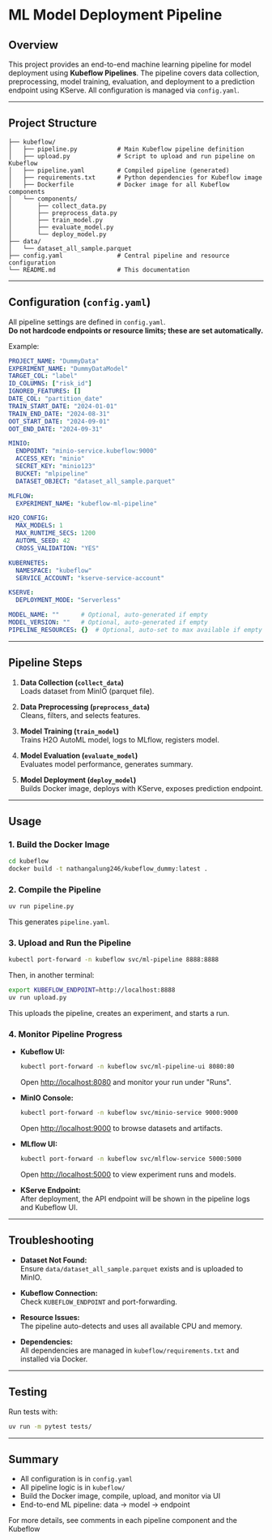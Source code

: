 # ML Model Deployment Pipeline

## Overview

This project provides an end-to-end machine learning pipeline for model deployment using **Kubeflow Pipelines**. The pipeline covers data collection, preprocessing, model training, evaluation, and deployment to a prediction endpoint using KServe. All configuration is managed via `config.yaml`.

---

## Project Structure

```
├── kubeflow/
│   ├── pipeline.py           # Main Kubeflow pipeline definition
│   ├── upload.py             # Script to upload and run pipeline on Kubeflow
│   ├── pipeline.yaml         # Compiled pipeline (generated)
│   ├── requirements.txt      # Python dependencies for Kubeflow image
│   ├── Dockerfile            # Docker image for all Kubeflow components
│   └── components/
│       ├── collect_data.py
│       ├── preprocess_data.py
│       ├── train_model.py
│       ├── evaluate_model.py
│       └── deploy_model.py
├── data/
│   └── dataset_all_sample.parquet
├── config.yaml               # Central pipeline and resource configuration
└── README.md                 # This documentation
```

---

## Configuration (`config.yaml`)

All pipeline settings are defined in `config.yaml`.  
**Do not hardcode endpoints or resource limits; these are set automatically.**

Example:
```yaml
PROJECT_NAME: "DummyData"
EXPERIMENT_NAME: "DummyDataModel"
TARGET_COL: "label"
ID_COLUMNS: ["risk_id"]
IGNORED_FEATURES: []
DATE_COL: "partition_date"
TRAIN_START_DATE: "2024-01-01"
TRAIN_END_DATE: "2024-08-31"
OOT_START_DATE: "2024-09-01"
OOT_END_DATE: "2024-09-31"

MINIO:
  ENDPOINT: "minio-service.kubeflow:9000"
  ACCESS_KEY: "minio"
  SECRET_KEY: "minio123"
  BUCKET: "mlpipeline"
  DATASET_OBJECT: "dataset_all_sample.parquet"

MLFLOW:
  EXPERIMENT_NAME: "kubeflow-ml-pipeline"

H2O_CONFIG:
  MAX_MODELS: 1
  MAX_RUNTIME_SECS: 1200
  AUTOML_SEED: 42
  CROSS_VALIDATION: "YES"

KUBERNETES:
  NAMESPACE: "kubeflow"
  SERVICE_ACCOUNT: "kserve-service-account"

KSERVE:
  DEPLOYMENT_MODE: "Serverless"

MODEL_NAME: ""      # Optional, auto-generated if empty
MODEL_VERSION: ""   # Optional, auto-generated if empty
PIPELINE_RESOURCES: {}  # Optional, auto-set to max available if empty
```

---

## Pipeline Steps

1. **Data Collection (`collect_data`)**  
   Loads dataset from MinIO (parquet file).

2. **Data Preprocessing (`preprocess_data`)**  
   Cleans, filters, and selects features.

3. **Model Training (`train_model`)**  
   Trains H2O AutoML model, logs to MLflow, registers model.

4. **Model Evaluation (`evaluate_model`)**  
   Evaluates model performance, generates summary.

5. **Model Deployment (`deploy_model`)**  
   Builds Docker image, deploys with KServe, exposes prediction endpoint.

---

## Usage

### 1. Build the Docker Image

```bash
cd kubeflow
docker build -t nathangalung246/kubeflow_dummy:latest .
```

### 2. Compile the Pipeline

```bash
uv run pipeline.py
```
This generates `pipeline.yaml`.

### 3. Upload and Run the Pipeline

```bash
kubectl port-forward -n kubeflow svc/ml-pipeline 8888:8888
```
Then, in another terminal:
```bash
export KUBEFLOW_ENDPOINT=http://localhost:8888
uv run upload.py
```
This uploads the pipeline, creates an experiment, and starts a run.

### 4. Monitor Pipeline Progress

- **Kubeflow UI:**  
  ```bash
  kubectl port-forward -n kubeflow svc/ml-pipeline-ui 8080:80
  ```
  Open [http://localhost:8080](http://localhost:8080) and monitor your run under "Runs".

- **MinIO Console:**  
  ```bash
  kubectl port-forward -n kubeflow svc/minio-service 9000:9000
  ```
  Open [http://localhost:9000](http://localhost:9000) to browse datasets and artifacts.

- **MLflow UI:**  
  ```bash
  kubectl port-forward -n kubeflow svc/mlflow-service 5000:5000
  ```
  Open [http://localhost:5000](http://localhost:5000) to view experiment runs and models.

- **KServe Endpoint:**  
  After deployment, the API endpoint will be shown in the pipeline logs and Kubeflow UI.

---

## Troubleshooting

- **Dataset Not Found:**  
  Ensure `data/dataset_all_sample.parquet` exists and is uploaded to MinIO.

- **Kubeflow Connection:**  
  Check `KUBEFLOW_ENDPOINT` and port-forwarding.

- **Resource Issues:**  
  The pipeline auto-detects and uses all available CPU and memory.

- **Dependencies:**  
  All dependencies are managed in `kubeflow/requirements.txt` and installed via Docker.

---

## Testing

Run tests with:
```bash
uv run -m pytest tests/
```

---

## Summary

- All configuration is in `config.yaml`
- All pipeline logic is in `kubeflow/`
- Build the Docker image, compile, upload, and monitor via UI
- End-to-end ML pipeline: data → model → endpoint

For more details, see comments in each pipeline component and the Kubeflow